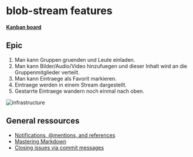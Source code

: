# blob-stream features

**[Kanban board](https://huboard.com/blob-stream/features/)**


## Epic

1. Man kann Gruppen gruenden und Leute einladen.
2. Man kann Bilder/Audio/Video hinzufuegen und dieser Inhalt wird an die Gruppenmitglieder verteilt.
3. Man kann Eintraege als Favorit markieren.
4. Eintraege werden in einem Stream dargestellt.
5. Gestarrte Eintraege wandern noch einmal nach oben.

![infrastructure](https://cloud.githubusercontent.com/assets/85259/15560260/1c85993e-22ea-11e6-9a9f-39e84f48c255.jpg)


## General ressources

- [Notifications, @mentions, and references](https://guides.github.com/features/issues/#notifications)
- [Mastering Markdown](https://guides.github.com/features/mastering-markdown/)
- [Closing issues via commit messages](https://help.github.com/articles/closing-issues-via-commit-messages/)
